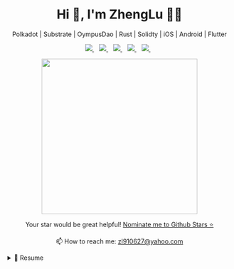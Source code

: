 <h1 align='center'>Hi 👋, I'm ZhengLu 👨‍💻</h1>
<p align='center'>Polkadot | Substrate | OympusDao | Rust | Solidty | iOS | Android | Flutter</p>
<p align='center'>
  <a href="https://linkedin.com/in/lu-zheng-298363133/">
    <img src="https://img.shields.io/badge/linkedin-%230077B5.svg?&style=for-the-badge&logo=linkedin&logoColor=white" />
  </a>&nbsp;&nbsp;
  <a href="https://www.peopleperhour.com/freelancer/technology-programming/lu-zheng-flutter-mobile-expert-xqqwaz">
    <img src="https://img.shields.io/badge/PeoplePerHour-orange?style=for-the-badge&logo=Peopleperhour" />
  </a>&nbsp;&nbsp;
  <a href="https://join.skype.com/invite/MeTVsh4Ktf1W">
    <img src="https://img.shields.io/badge/Skype-blue?style=for-the-badge&logo=skype&logoColor=white" />
  </a>&nbsp;&nbsp;
  <a href="https://t.me/zhenglu">
    <img src="https://img.shields.io/badge/Telegram-2CA5E0?style=for-the-badge&logo=telegram&logoColor=white" />
  </a>&nbsp;&nbsp;
  <a href="weixin://dl/chat?zhenglu_0627">
    <img src="https://img.shields.io/badge/WeChat-07C160?style=for-the-badge&logo=wechat&logoColor=white" />
  </a>&nbsp;&nbsp;
</p>

<p align='center'>
  <a href="#"><img src="https://github-readme-stats.vercel.app/api?username=zl910627&show_icons=true&count_private=true&theme=dark" width="350"></a>
</p>

<p align='center'>
  Your star would be great helpful! <a href='https://stars.github.com/nominate/'>Nominate me to Github Stars ⭐</a>
</p>

<p align='center'>
  📫 How to reach me: <a href='mailto:zl910627@yahoo.com'>zl910627@yahoo.com</a>
</p>

<details>
  <summary>📃 Resume</summary>

## Education

- 📖 **Master's degree, Information Technology**\
📆 2006 - 2009\
📍 **Tsinghua University**

## Experience

<img align="right" src="https://img.shields.io/badge/NFT-3DDC84?logoColor=white&logo=NFT" />
<img align="right" src="https://img.shields.io/badge/Substrate-02569B?logoColor=white&logo=Substrate" />
<img align="right" src="https://img.shields.io/badge/Blockchain-FF4500?logo=blockchain.com&logoColor=white" />

- 👨‍💻 **Blockchain Developer**\
📆 Jul/2021 - Present\
📍 **Catena Team**

<img align="right" src="https://img.shields.io/badge/Firebase-ffca28?logo=firebase&logoColor=black" />
<img align="right" src="https://img.shields.io/badge/Flutter-02569B?logo=flutter&logoColor=white" />
<img align="right" src="https://img.shields.io/badge/Android-3DDC84?logo=android&logoColor=white" />
<img align="right" src="https://img.shields.io/badge/iOS-000000?logo=apple&logoColor=white" />

- 👨‍💻 **Head Mobile Developer**\
📆 Jan/2019 - Present\
📍 **MyStreet Tech.LTD**
  
<img align="right" src="https://img.shields.io/badge/Etherium-232F3E?logoColor=white&logo=Ethereum" />
<img align="right" src="https://img.shields.io/badge/AAVE-3DDC84?logoColor=white&logo=Ethereum" />
<img align="right" src="https://img.shields.io/badge/Uniswap-3880FF?logoColor=white&logo=Ethereum" />
<img align="right" src="https://img.shields.io/badge/NFT-20232A?logoColor=white&logo=Ethereum" />
<img align="right" src="https://img.shields.io/badge/ERC20-2CA5E0?logoColor=white&logo=Ethereum" />
<img align="right" src="https://img.shields.io/badge/ERC721-35495E?logoColor=white&logo=Ethereum" />

- 👨‍💻 **Smart Contract Developer**\
📆 2019 - Present\
📍 **Self Employed**

<img align="right" src="https://img.shields.io/badge/Vue-35495E?logo=vuedotjs&logoColor=4FC08D" />
<img align="right" src="https://img.shields.io/badge/AWS-{232F3E}?logo=amazonaws&logoColor=white" />
<img align="right" src="https://img.shields.io/badge/Firebase-ffca28?logo=firebase&logoColor=black" />
<img align="right" src="https://img.shields.io/badge/Docker-2CA5E0?logo=docker&logoColor=white" />
<img align="right" src="https://img.shields.io/badge/NS-3655FF?logo=NativeScript&logoColor=black" />
<img align="right" src="https://img.shields.io/badge/Flutter-02569B?logo=flutter&logoColor=white" />
<img align="right" src="https://img.shields.io/badge/RN-20232A?logo=react&logoColor=61DAFB" />
<img align="right" src="https://img.shields.io/badge/Android-3DDC84?logo=android&logoColor=white" />
<img align="right" src="https://img.shields.io/badge/iOS-000000?logo=apple&logoColor=white" />

- 👨‍💻 **Software Developer**\
📆 2016 - Present\
📍 **PeoplePerhour Freelancer**

<!--
<div id="pph-hireme"></div>
<script type="text/javascript">
(function(d, s) {
    var useSSL = 'https:' == document.location.protocol;
    var js, where = d.getElementsByTagName(s)[0],
    js = d.createElement(s);
    js.src = (useSSL ? 'https:' : 'http:') +  '//www.peopleperhour.com/hire/2624084730/355601.js?width=245&height=320&orientation=vertical&theme=dark&rnd='+parseInt(Math.random()*10000, 10);
    try { where.parentNode.insertBefore(js, where); } catch (e) { if (typeof console !== 'undefined' && console.log && e.stack) { console.log(e.stack); } }
}(document, 'script'));
</script>
-->

<img align="right" src="https://img.shields.io/badge/Vue-35495E?logo=vuedotjs&logoColor=4FC08D" />
<img align="right" src="https://img.shields.io/badge/AWS-{232F3E}?logo=amazonaws&logoColor=white" />
<img align="right" src="https://img.shields.io/badge/Firebase-ffca28?logo=firebase&logoColor=black" />
<img align="right" src="https://img.shields.io/badge/Docker-2CA5E0?logo=docker&logoColor=white" />
<img align="right" src="https://img.shields.io/badge/NS-3655FF?logo=NativeScript&logoColor=black" />
<img align="right" src="https://img.shields.io/badge/Flutter-02569B?logo=flutter&logoColor=white" />
<img align="right" src="https://img.shields.io/badge/RN-20232A?logo=react&logoColor=61DAFB" />
<img align="right" src="https://img.shields.io/badge/Android-3DDC84?logo=android&logoColor=white" />
<img align="right" src="https://img.shields.io/badge/iOS-000000?logo=apple&logoColor=white" />

- 👨‍💻 **Software Developer**\
📆 2012 - 2018\
📍 **Odesk, Elance / Upwork Freelancer**
  
<img align="right" src="https://img.shields.io/badge/MAC-000000?logo=apple&logoColor=white" />
<img align="right" src="https://img.shields.io/badge/iOS-000000?logo=apple&logoColor=white" />
 
- 👨‍💻 **Mac & iOS App Developer**\
📆 Jan/2013 - Dec/2014\
📍 **Popboardz team**

<img align="right" src="https://img.shields.io/badge/Android-3DDC84?logo=android&logoColor=white" />
<img align="right" src="https://img.shields.io/badge/iOS-000000?logo=apple&logoColor=white" />

- 👨‍💻 **Mobile Game developer**\
📆 2011 - 2012\
📍 **Alios IT LTD**

<img align="right" src="https://img.shields.io/badge/Android-3DDC84?logo=android&logoColor=white" />
<img align="right" src="https://img.shields.io/badge/iOS-000000?logo=apple&logoColor=white" />

- 👨‍💻 **Mobile app Developer**\
📆 2010 - 2011\
📍 **Self-employed**

## Programmig Languages

PL | Experiences | Years
------------ | ------------- | -------------
<img src="https://img.shields.io/badge/JAVA-Android app develop-blue?style=for-the-badge&logo=java&logoColor=white" /> | 8 of 10 | 15
<img src="https://img.shields.io/badge/Kotlin-Android app develop-blue?style=for-the-badge&logo=kotlin&logoColor=white" /> | 9 of 10 | 12
<img src="https://img.shields.io/badge/ObjectiveC-iOS app develop-blue?style=for-the-badge&logo=ObjC&logoColor=white" /> | 9 of 10 | 12
<img src="https://img.shields.io/badge/Swift-iOS app develop-blue?style=for-the-badge&logo=swift&logoColor=white" /> | 9 of 10 | 10
<img src="https://img.shields.io/badge/JS /TS-Hybrid app dev-blue?style=for-the-badge&logo=javascript&logoColor=white" /> | 8 of 10 | 6
<img src="https://img.shields.io/badge/Dart-Flutter app develop-blue?style=for-the-badge&logo=dart&logoColor=white" /> | 9 of 10 | 4
<a href="https://docs.soliditylang.org/en/v0.8.9/"><img src="https://img.shields.io/badge/Solidity-Smart Contract-e6e6e6?style=for-the-badge&logo=solidity&logoColor=black"></a> | 8 of 10 | 2
<a href="https://www.rust-lang.org/"><img src="https://img.shields.io/badge/Rust-Blockchian & Smart Contract-black?style=for-the-badge&logo=rust&logoColor=#E57324"></a> | 8 of 10 | 1.5
<a href="https://webassembly.org/"><img src="https://img.shields.io/badge/WebAssembly-654FF0?style=for-the-badge&logo=WebAssembly&logoColor=white"></a> | 8 of 10 | 1
</details>
